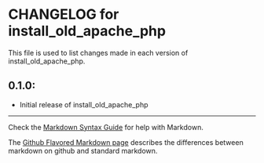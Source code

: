 # CHANGELOG for install_old_apache_php

This file is used to list changes made in each version of install_old_apache_php.

## 0.1.0:

* Initial release of install_old_apache_php

- - -
Check the [Markdown Syntax Guide](http://daringfireball.net/projects/markdown/syntax) for help with Markdown.

The [Github Flavored Markdown page](http://github.github.com/github-flavored-markdown/) describes the differences between markdown on github and standard markdown.
